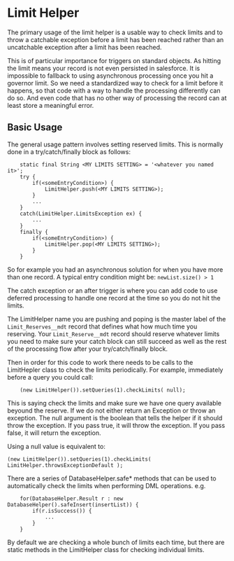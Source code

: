 # Limit Helper

The primary usage of the limit helper is a usable way to check limits and to throw a catchable exception before a limit has been reached rather than an uncatchable exception after a limit has been reached.

This is of particular importance for triggers on standard objects.  As hitting the limit means your record is not even persisted in salesforce.   It is impossible to fallback to using asynchronous processing once you hit a governor limit.  So we need a standardized way to check for a limit before it happens, so that code with a way to handle the processing differently can do so.  And even code that has no other way of processing the record can at least store a meaningful error.

## Basic Usage

The general usage pattern involves setting reserved limits.   This is normally done in a try/catch/finally block as follows:

```
    static final String <MY LIMITS SETTING> = '<whatever you named it>';
    try {
        if(<someEntryCondition>) {
            LimitHelper.push(<MY LIMITS SETTING>);
        }
        ...
    }
    catch(LimitHelper.LimitsException ex) {
        ...
    }
    finally {
        if(<someEntryCondition>) {
            LimitHelper.pop(<MY LIMITS SETTING>);
        }
    }
 ```

So for example you had an asynchronous solution for when you have more than one record.   A typical entry condition might be: ```newList.size() > 1``` 

The catch exception or an after trigger is where you can add code to use deferred processing to handle one record at the time so you do not hit the limits.


The LimitHelper name you are pushing and poping is the master label of the ```Limit_Reserves__mdt``` record that defines what how much time you reserving.   Your ```Limit_Reserve__mdt``` record should reserve whatever limits you need to make sure your catch block can still succeed as well as the rest of the processing flow after your try/catch/finally block.  

Then in order for this code to work there needs to be calls to the LimitHepler class to check the limits periodically.  For example, immediately before a query you could call:

```
    (new LimitHelper()).setQueries(1).checkLimits( null);
```

This is saying check the limits and make sure we have one query available beyound the reserve.  If we do not either return an Exception or throw an exception.  The null argument is the boolean that tells the helper if it should throw the exception.  If you pass true, it will throw the exception.  If you pass false, it will return the exception.

Using a null value is equivalent to:

```
(new LimitHelper()).setQueries(1).checkLimits( LimitHelper.throwsExceptionDefault );
```

There are a series of DatabaseHelper.safe* methods that can be used to automatically check the limits when performing DML operations.  e.g.

```
    for(DatabaseHelper.Result r : new DatabaseHelper().safeInsert(insertList)) {
        if(r.isSuccess()) {
            ...
        }
    }
```

By default we are checking a whole bunch of limits each time, but there are static methods in the LimitHelper class for checking individual limits.
